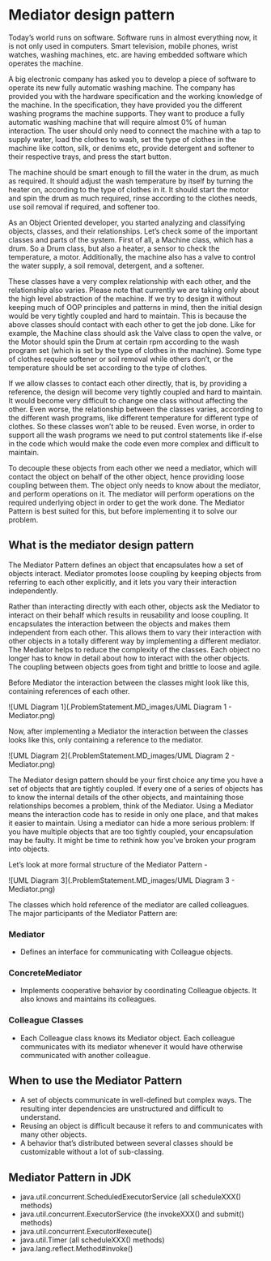 # Mediator design pattern

Today’s world runs on software. Software runs in almost everything now, it is not only used in computers. Smart television,
mobile phones, wrist watches, washing machines, etc. are having embedded software which operates the machine.

A big electronic company has asked you to develop a piece of software to operate its new fully automatic washing machine.
The company has provided you with the hardware specification and the working knowledge of the machine. In the specification,
they have provided you the different washing programs the machine supports. They want to produce a fully automatic washing
machine that will require almost 0% of human interaction. The user should only need to connect the machine with a tap to
supply water, load the clothes to wash, set the type of clothes in the machine like cotton, silk, or denims etc, provide detergent
and softener to their respective trays, and press the start button.

The machine should be smart enough to fill the water in the drum, as much as required. It should adjust the wash temperature by
itself by turning the heater on, according to the type of clothes in it. It should start the motor and spin the drum as much required,
rinse according to the clothes needs, use soil removal if required, and softener too.

As an Object Oriented developer, you started analyzing and classifying objects, classes, and their relationships. Let’s check some
of the important classes and parts of the system. First of all, a Machine class, which has a drum. So a Drum class, but also a
heater, a sensor to check the temperature, a motor. Additionally, the machine also has a valve to control the water supply, a soil
removal, detergent, and a softener.

These classes have a very complex relationship with each other, and the relationship also varies. Please note that currently we are
taking only about the high level abstraction of the machine. If we try to design it without keeping much of OOP principles and
patterns in mind, then the initial design would be very tightly coupled and hard to maintain. This is because the above classes
should contact with each other to get the job done. Like for example, the Machine class should ask the Valve class to open the
valve, or the Motor should spin the Drum at certain rpm according to the wash program set (which is set by the type of clothes in
the machine). Some type of clothes require softener or soil removal while others don’t, or the temperature should be set according
to the type of clothes.

If we allow classes to contact each other directly, that is, by providing a reference, the design will become very tightly coupled
and hard to maintain. It would become very difficult to change one class without affecting the other. Even worse, the relationship
between the classes varies, according to the different wash programs, like different temperature for different type of clothes. So
these classes won’t able to be reused. Even worse, in order to support all the wash programs we need to put control statements
like if-else in the code which would make the code even more complex and difficult to maintain.

To decouple these objects from each other we need a mediator, which will contact the object on behalf of the other object, hence
providing loose coupling between them. The object only needs to know about the mediator, and perform operations on it. The
mediator will perform operations on the required underlying object in order to get the work done.
The Mediator Pattern is best suited for this, but before implementing it to solve our problem.


## What is the mediator design pattern

The Mediator Pattern defines an object that encapsulates how a set of objects interact. Mediator promotes loose coupling by
keeping objects from referring to each other explicitly, and it lets you vary their interaction independently.

Rather than interacting directly with each other, objects ask the Mediator to interact on their behalf which results in reusability
and loose coupling. It encapsulates the interaction between the objects and makes them independent from each other. This allows
them to vary their interaction with other objects in a totally different way by implementing a different mediator. The Mediator
helps to reduce the complexity of the classes. Each object no longer has to know in detail about how to interact with the other
objects. The coupling between objects goes from tight and brittle to loose and agile.

Before Mediator the interaction between the classes might look like this, containing references of each other.

![UML Diagram 1](.ProblemStatement.MD_images/UML Diagram 1 - Mediator.png)

Now, after implementing a Mediator the interaction between the classes looks like this, only containing a reference to the
mediator.

![UML Diagram 2](.ProblemStatement.MD_images/UML Diagram 2 - Mediator.png)

The Mediator design pattern should be your first choice any time you have a set of objects that are tightly coupled. If every one
of a series of objects has to know the internal details of the other objects, and maintaining those relationships becomes a problem,
think of the Mediator. Using a Mediator means the interaction code has to reside in only one place, and that makes it easier to
maintain. Using a mediator can hide a more serious problem: If you have multiple objects that are too tightly coupled, your
encapsulation may be faulty. It might be time to rethink how you’ve broken your program into objects.

Let’s look at more formal structure of the Mediator Pattern - 

![UML Diagram 3](.ProblemStatement.MD_images/UML Diagram 3 - Mediator.png)

The classes which hold reference of the mediator are called colleagues. The major participants of the Mediator Pattern are:

### Mediator
- Defines an interface for communicating with Colleague objects.

### ConcreteMediator 
- Implements cooperative behavior by coordinating Colleague objects. It also knows and maintains its colleagues.

### Colleague Classes 
- Each Colleague class knows its Mediator object. Each colleague communicates with its mediator whenever it would 
have otherwise communicated with another colleague.


## When to use the Mediator Pattern

- A set of objects communicate in well-defined but complex ways. The resulting inter dependencies are unstructured and 
difficult to understand.
- Reusing an object is difficult because it refers to and communicates with many other objects.
- A behavior that’s distributed between several classes should be customizable without a lot of sub-classing.


## Mediator Pattern in JDK

- java.util.concurrent.ScheduledExecutorService (all scheduleXXX() methods)
- java.util.concurrent.ExecutorService (the invokeXXX() and submit() methods)
- java.util.concurrent.Executor#execute()
- java.util.Timer (all scheduleXXX() methods)
- java.lang.reflect.Method#invoke()